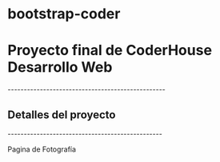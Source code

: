 # bootstrap-coder
<h1>Proyecto final de CoderHouse Desarrollo Web</h1>
<p>-------------------------------------------------<p>
<h2>Detalles del proyecto</h2>
<p>------------------------------------------------</p>
<p>Pagina de Fotografía</p>
